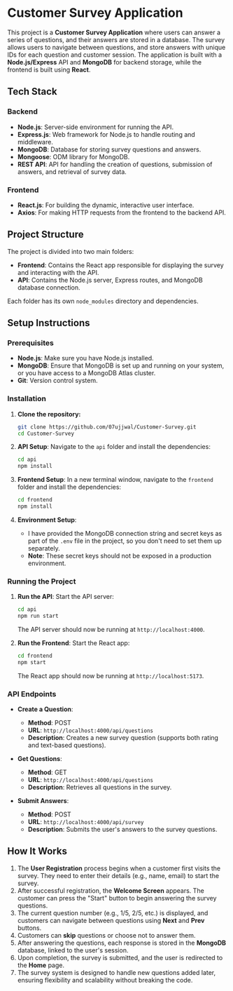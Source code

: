 # Customer Survey Application

This project is a **Customer Survey Application** where users can answer a series of questions, and their answers are stored in a database. The survey allows users to navigate between questions, and store answers with unique IDs for each question and customer session. The application is built with a **Node.js/Express** API and **MongoDB** for backend storage, while the frontend is built using **React**.

## Tech Stack

### Backend
- **Node.js**: Server-side environment for running the API.
- **Express.js**: Web framework for Node.js to handle routing and middleware.
- **MongoDB**: Database for storing survey questions and answers.
- **Mongoose**: ODM library for MongoDB.
- **REST API**: API for handling the creation of questions, submission of answers, and retrieval of survey data.

### Frontend
- **React.js**: For building the dynamic, interactive user interface.
- **Axios**: For making HTTP requests from the frontend to the backend API.

## Project Structure

The project is divided into two main folders:
- **Frontend**: Contains the React app responsible for displaying the survey and interacting with the API.
- **API**: Contains the Node.js server, Express routes, and MongoDB database connection.

Each folder has its own `node_modules` directory and dependencies.

## Setup Instructions

### Prerequisites

- **Node.js**: Make sure you have Node.js installed.
- **MongoDB**: Ensure that MongoDB is set up and running on your system, or you have access to a MongoDB Atlas cluster.
- **Git**: Version control system.

### Installation

1. **Clone the repository:**
    ```bash
    git clone https://github.com/07ujjwal/Customer-Survey.git
    cd Customer-Survey
    ```

2. **API Setup**:
    Navigate to the `api` folder and install the dependencies:
    ```bash
    cd api
    npm install
    ```

3. **Frontend Setup**:
    In a new terminal window, navigate to the `frontend` folder and install the dependencies:
    ```bash
    cd frontend
    npm install
    ```

4. **Environment Setup**:
   - I have provided the MongoDB connection string and secret keys as part of the `.env` file in the project, so you don't need to set them up separately.
   - **Note**: These secret keys should not be exposed in a production environment.

### Running the Project

1. **Run the API**: Start the API server:
    ```bash
    cd api
    npm run start
    ```
    The API server should now be running at `http://localhost:4000`.

2. **Run the Frontend**: Start the React app:
    ```bash
    cd frontend
    npm start
    ```
    The React app should now be running at `http://localhost:5173`.

### API Endpoints

- **Create a Question**:
  - **Method**: POST
  - **URL**: `http://localhost:4000/api/questions`
  - **Description**: Creates a new survey question (supports both rating and text-based questions).
  
- **Get Questions**:
  - **Method**: GET
  - **URL**: `http://localhost:4000/api/questions`
  - **Description**: Retrieves all questions in the survey.

- **Submit Answers**:
  - **Method**: POST
  - **URL**: `http://localhost:4000/api/survey`
  - **Description**: Submits the user's answers to the survey questions.

## How It Works

1. The **User Registration** process begins when a customer first visits the survey. They need to enter their details (e.g., name, email) to start the survey.
2. After successful registration, the **Welcome Screen** appears. The customer can press the "Start" button to begin answering the survey questions.
3. The current question number (e.g., 1/5, 2/5, etc.) is displayed, and customers can navigate between questions using **Next** and **Prev** buttons.
4. Customers can **skip** questions or choose not to answer them.
5. After answering the questions, each response is stored in the **MongoDB** database, linked to the user's session.
6. Upon completion, the survey is submitted, and the user is redirected to the **Home** page.
7. The survey system is designed to handle new questions added later, ensuring flexibility and scalability without breaking the code.

